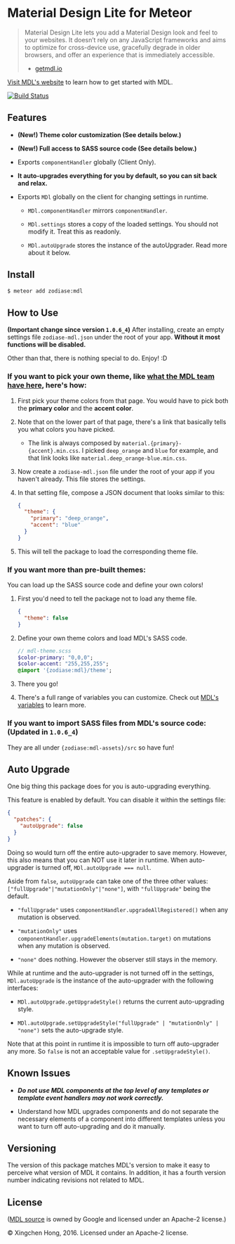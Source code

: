 Material Design Lite for Meteor
==============================================================================

> Material Design Lite lets you add a Material Design look and feel to your websites. It doesn’t rely on any JavaScript frameworks and aims to optimize for cross-device use, gracefully degrade in older browsers, and offer an experience that is immediately accessible.
> - [getmdl.io](http://www.getmdl.io/index.html)

[Visit MDL's website](http://www.getmdl.io/started/index.html) to learn how to get started with MDL.

[![Build Status](https://travis-ci.org/Zodiase/meteor-mdl.svg?branch=master)](https://travis-ci.org/Zodiase/meteor-mdl)

Features
------------------------------------------------------------------------------

* **(New!) Theme color customization (See details below.)**

* **(New!) Full access to SASS source code (See details below.)**

* Exports `componentHandler` globally (Client Only).

* **It auto-upgrades everything for you by default, so you can sit back and relax.**

* Exports `MDl` globally on the client for changing settings in runtime.

    * `MDl.componentHandler` mirrors `componentHandler`.

    * `MDl.settings` stores a copy of the loaded settings. You should not modify it. Treat this as readonly.

    * `MDl.autoUpgrade` stores the instance of the autoUpgrader. Read more about it below.

Install
------------------------------------------------------------------------------
```Bash
$ meteor add zodiase:mdl
```

How to Use
------------------------------------------------------------------------------
**(Important change since version `1.0.6_4`)** After installing, create an empty settings file `zodiase-mdl.json` under the root of your app. **Without it most functions will be disabled.**

Other than that, there is nothing special to do. Enjoy! :D

### If you want to pick your own theme, like [what the MDL team have here](http://www.getmdl.io/customize/index.html), here's how:

1. First pick your theme colors from that page. You would have to pick both the **primary color** and the **accent color**.

2. Note that on the lower part of that page, there's a link that basically tells you what colors you have picked.

    * The link is always composed by `material.{primary}-{accent}.min.css`. I picked `deep_orange` and `blue` for example, and that link looks like `material.deep_orange-blue.min.css`.

3. Now create a `zodiase-mdl.json` file under the root of your app if you haven't already. This file stores the settings.

4. In that setting file, compose a JSON document that looks similar to this:

    ```JSON
    {
      "theme": {
        "primary": "deep_orange",
        "accent": "blue"
      }
    }
    ```

5. This will tell the package to load the corresponding theme file.

### If you want more than pre-built themes:

You can load up the SASS source code and define your own colors!

1. First you'd need to tell the package not to load any theme file.

    ```JSON
    {
      "theme": false
    }
    ```

2. Define your own theme colors and load MDL's SASS code.

    ```SASS
    // mdl-theme.scss
    $color-primary: "0,0,0";
    $color-accent: "255,255,255";
    @import '{zodiase:mdl}/theme';
    ```

3. There you go!

4. There's a full range of variables you can customize. Check out [MDL's variables](https://github.com/google/material-design-lite/blob/master/src/_variables.scss) to learn more.

### If you want to import SASS files from MDL's source code: (Updated in `1.0.6_4`)

They are all under `{zodiase:mdl-assets}/src` so have fun!

Auto Upgrade
------------------------------------------------------------------------------

One big thing this package does for you is auto-upgrading everything.

This feature is enabled by default. You can disable it within the settings file:

```JSON
{
  "patches": {
    "autoUpgrade": false
  }
}
```

Doing so would turn off the entire auto-upgrader to save memory. However, this also means that you can NOT use it later in runtime. When auto-upgrader is turned off, `MDl.autoUpgrade === null`.

Aside from `false`, `autoUpgrade` can take one of the three other values: `["fullUpgrade"|"mutationOnly"|"none"]`, with `"fullUpgrade"` being the default.

* `"fullUpgrade"` uses `componentHandler.upgradeAllRegistered()` when any mutation is observed.

* `"mutationOnly"` uses `componentHandler.upgradeElements(mutation.target)` on mutations when any mutation is observed.

* `"none"` does nothing. However the observer still stays in the memory.

While at runtime and the auto-upgrader is not turned off in the settings, `MDl.autoUpgrade` is the instance of the auto-upgrader with the following interfaces:

* `MDl.autoUpgrade.getUpgradeStyle()` returns the current auto-upgrading style.

* `MDl.autoUpgrade.setUpgradeStyle("fullUpgrade" | "mutationOnly" | "none")` sets the auto-upgrade style.

Note that at this point in runtime it is impossible to turn off auto-upgrader any more. So `false` is not an acceptable value for `.setUpgradeStyle()`.

Known Issues
------------------------------------------------------------------------------

* ***Do not use MDL components at the top level of any templates or template event handlers may not work correctly.***

* Understand how MDL upgrades components and do not separate the necessary elements of a component into different templates unless you want to turn off auto-upgrading and do it manually.

Versioning
------------------------------------------------------------------------------
The version of this package matches MDL's version to make it easy to perceive what version of MDL it contains.
In addition, it has a fourth version number indicating revisions not related to MDL.

License
------------------------------------------------------------------------------
([MDL source](https://github.com/google/material-design-lite) is owned by Google and licensed under an Apache-2 license.)

© Xingchen Hong, 2016. Licensed under an Apache-2 license.
